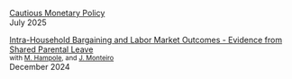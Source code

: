 [Cautious Monetary Policy](/files/Cautious_MP.pdf)  
July 2025 
  
[Intra-Household Bargaining and Labor Market Outcomes - Evidence from Shared Parental Leave](/files/Parental_leave.pdf)   
<small>with [M. Hampole](https://www.menakahampole.com), and [J. Monteiro](https://sites.google.com/view/joao-cmonteiro/)</small>  
December 2024
